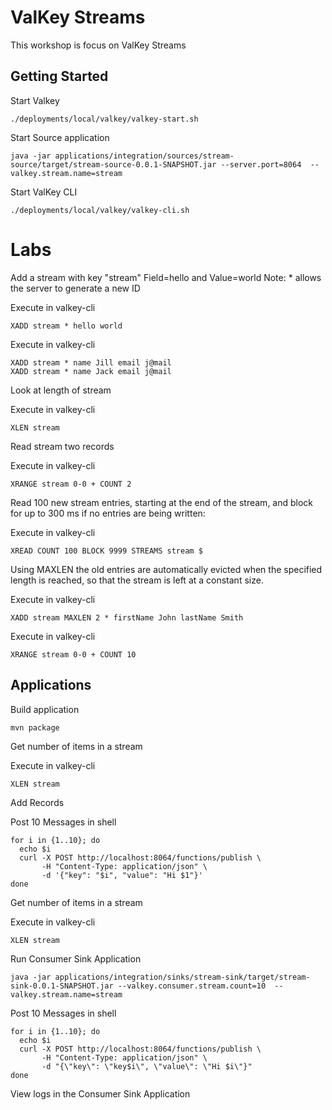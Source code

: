 # ValKey Streams

This workshop is focus on ValKey Streams


## Getting Started


Start Valkey

```shell
./deployments/local/valkey/valkey-start.sh
```

Start Source application

```shell
java -jar applications/integration/sources/stream-source/target/stream-source-0.0.1-SNAPSHOT.jar --server.port=8064  --valkey.stream.name=stream
```


Start ValKey CLI

```shell
./deployments/local/valkey/valkey-cli.sh
```


# Labs

Add a stream with key "stream" Field=hello and Value=world
Note: * allows the server to generate a new ID

Execute in valkey-cli

```shell
XADD stream * hello world
```

Execute in valkey-cli
```shell
XADD stream * name Jill email j@mail
XADD stream * name Jack email j@mail
```

Look at length of stream

Execute in valkey-cli
```shell
XLEN stream
```

Read stream two records

Execute in valkey-cli
```shell
XRANGE stream 0-0 + COUNT 2
```


Read 100 new stream entries,
starting at the end of the stream,
and block for up to 300 ms
if no entries are being written:

Execute in valkey-cli
```shell
XREAD COUNT 100 BLOCK 9999 STREAMS stream $
```

Using MAXLEN the old entries are automatically evicted when the specified length is reached, so that the stream is left at a constant size.

Execute in valkey-cli
```shell
XADD stream MAXLEN 2 * firstName John lastName Smith
```
Execute in valkey-cli
```shell
XRANGE stream 0-0 + COUNT 10
```

## Applications

Build application

```shell
mvn package
```



Get number of items in a stream

Execute in valkey-cli
```shell
XLEN stream
```

Add Records

Post  10 Messages in shell
```shell
for i in {1..10}; do
  echo $i
  curl -X POST http://localhost:8064/functions/publish \
       -H "Content-Type: application/json" \
       -d '{"key": "$i", "value": "Hi $1"}'
done
```


Get number of items in a stream

Execute in valkey-cli
```shell
XLEN stream
```

Run Consumer Sink Application

```shell
java -jar applications/integration/sinks/stream-sink/target/stream-sink-0.0.1-SNAPSHOT.jar --valkey.consumer.stream.count=10  --valkey.stream.name=stream
```


Post  10 Messages in shell
```shell
for i in {1..10}; do
  echo $i
  curl -X POST http://localhost:8064/functions/publish \
       -H "Content-Type: application/json" \
       -d "{\"key\": \"key$i\", \"value\": \"Hi $i\"}"       
done
```

View logs in the Consumer Sink Application